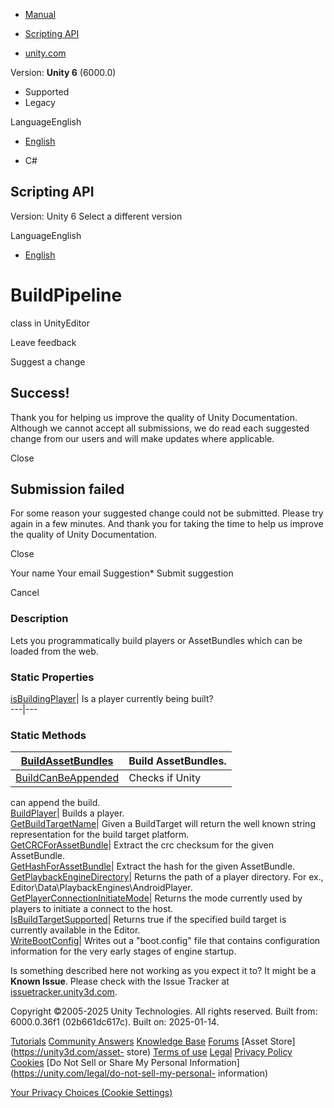 [ ]()

  * [Manual](../Manual/index.html)
  * [Scripting API](../ScriptReference/index.html)

  * [unity.com](https://unity.com/)

Version: **Unity 6** (6000.0)

  * Supported
  * Legacy

LanguageEnglish

  * [English]()

  * C#

[ ](https://docs.unity3d.com)

## Scripting API

Version: Unity 6 Select a different version

LanguageEnglish

  * [English]()

# BuildPipeline

class in UnityEditor

Leave feedback

Suggest a change

## Success!

Thank you for helping us improve the quality of Unity Documentation. Although
we cannot accept all submissions, we do read each suggested change from our
users and will make updates where applicable.

Close

## Submission failed

For some reason your suggested change could not be submitted. Please <a>try
again</a> in a few minutes. And thank you for taking the time to help us
improve the quality of Unity Documentation.

Close

Your name Your email Suggestion* Submit suggestion

Cancel

[ ]()

### Description

Lets you programmatically build players or AssetBundles which can be loaded
from the web.

### Static Properties

[isBuildingPlayer](BuildPipeline-isBuildingPlayer.html)| Is a player currently
being built?  
---|---  
  
### Static Methods

[BuildAssetBundles](BuildPipeline.BuildAssetBundles.html)| Build AssetBundles.  
---|---  
[BuildCanBeAppended](BuildPipeline.BuildCanBeAppended.html)| Checks if Unity
can append the build.  
[BuildPlayer](BuildPipeline.BuildPlayer.html)| Builds a player.  
[GetBuildTargetName](BuildPipeline.GetBuildTargetName.html)| Given a
BuildTarget will return the well known string representation for the build
target platform.  
[GetCRCForAssetBundle](BuildPipeline.GetCRCForAssetBundle.html)| Extract the
crc checksum for the given AssetBundle.  
[GetHashForAssetBundle](BuildPipeline.GetHashForAssetBundle.html)| Extract the
hash for the given AssetBundle.  
[GetPlaybackEngineDirectory](BuildPipeline.GetPlaybackEngineDirectory.html)|
Returns the path of a player directory. For ex.,
Editor\Data\PlaybackEngines\AndroidPlayer.  
[GetPlayerConnectionInitiateMode](BuildPipeline.GetPlayerConnectionInitiateMode.html)|
Returns the mode currently used by players to initiate a connect to the host.  
[IsBuildTargetSupported](BuildPipeline.IsBuildTargetSupported.html)| Returns
true if the specified build target is currently available in the Editor.  
[WriteBootConfig](BuildPipeline.WriteBootConfig.html)| Writes out a
"boot.config" file that contains configuration information for the very early
stages of engine startup.  
  
Is something described here not working as you expect it to? It might be a
**Known Issue**. Please check with the Issue Tracker at
[issuetracker.unity3d.com](https://issuetracker.unity3d.com).

Copyright ©2005-2025 Unity Technologies. All rights reserved. Built from:
6000.0.36f1 (02b661dc617c). Built on: 2025-01-14.

[Tutorials](https://unity3d.com/learn) [Community
Answers](https://answers.unity3d.com) [Knowledge
Base](https://support.unity3d.com/hc/en-us)
[Forums](https://forum.unity3d.com) [Asset Store](https://unity3d.com/asset-
store) [Terms of use](https://docs.unity3d.com/Manual/TermsOfUse.html)
[Legal](https://unity.com/legal) [Privacy
Policy](https://unity.com/legal/privacy-policy)
[Cookies](https://unity.com/legal/cookie-policy) [Do Not Sell or Share My
Personal Information](https://unity.com/legal/do-not-sell-my-personal-
information)

[Your Privacy Choices (Cookie Settings)](javascript:void\(0\);)

